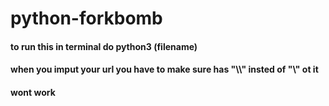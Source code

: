 # python-forkbomb

<h4>to run this in terminal do python3 (filename)</h4>
<h4>when you imput your url you have to make sure has "\\" insted of "\" ot it </h4>
<h4>wont work </h4>
